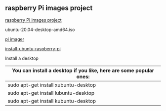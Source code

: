 ## raspberry Pi images project

[raspberry Pi images project](https://ubuntu.com/download/raspberry-pi/thank-you?version=20.04&architecture=arm64+raspi)

ubuntu-20.04-desktop-amd64.iso   

[pi imager](https://www.raspberrypi.org/downloads/)

[install-ubuntu-raspberry-pi](https://www.tomshardware.com/how-to/install-ubuntu-raspberry-pi)

Install a desktop


|You can install a desktop if you like, here are some popular ones:|
|----------------------------------------------------------|
|sudo apt-get install xubuntu-desktop|
|sudo apt-get install lubuntu-desktop|
|sudo apt-get install kubuntu-desktop|

